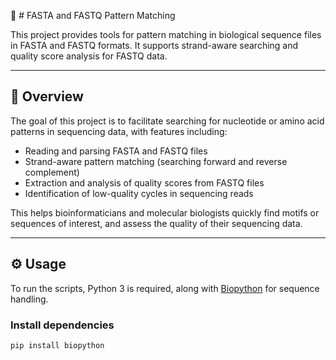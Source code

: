 🧬 # FASTA and FASTQ Pattern Matching

This project provides tools for pattern matching in biological sequence files in FASTA and FASTQ formats. It supports strand-aware searching and quality score analysis for FASTQ data.

---

## 🧬 Overview

The goal of this project is to facilitate searching for nucleotide or amino acid patterns in sequencing data, with features including:

- Reading and parsing FASTA and FASTQ files  
- Strand-aware pattern matching (searching forward and reverse complement)  
- Extraction and analysis of quality scores from FASTQ files  
- Identification of low-quality cycles in sequencing reads  

This helps bioinformaticians and molecular biologists quickly find motifs or sequences of interest, and assess the quality of their sequencing data.

---

## ⚙️ Usage

To run the scripts, Python 3 is required, along with [Biopython](https://biopython.org/) for sequence handling.

### Install dependencies

```bash
pip install biopython
